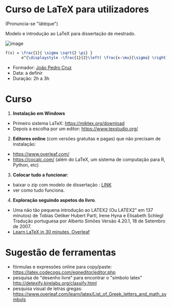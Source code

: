 # Curso de LaTeX para utilizadores
(Pronuncia-se "látéque")

Modelo e introdução ao LaTeX para dissertação de mestrado.

![image](https://user-images.githubusercontent.com/11158247/111152233-6adf5600-8588-11eb-8677-6d4e121ec687.png)


```latex
f(x) = \frac{1}{ \sigma \sqrt{2 \pi} } 
       e^{\displaystyle -\frac{1}{2}\left( \frac{x-\mu}{\sigma} \right)^2}
```

* Formador: [João Pedro Cruz](http://sweet.ua.pt/pedrocruz/)
* Data: a definir
* Duração: 2h a 3h

# Curso

1. **Instalação em Windows**

* Primeiro sistema LaTeX: https://miktex.org/download
* Depois a escolha por um editor: https://www.texstudio.org/

2. **Editores online** (com versões gratuitas e pagas) que não precisam de instalação:

* https://www.overleaf.com/
* https://cocalc.com/  (além do LaTeX, um sistema de computação para R, Python, etc)

3. **Colocar tudo a funcionar**:

* baixar o zip com modelo de dissertação : [LINK](https://github.com/jpcaveiro/latex/blob/main/modelo_disserta%C3%A7%C3%A3o_2021-03-15.zip)
* ver como tudo funciona.

4. **Exploração seguindo aspetos do livro**.

* Uma não tão pequena introdução ao LATEX2 (Ou LATEX2" em 137 minutos) de Tobias Oetiker
  Hubert Partl, Irene Hyna e Elisabeth Schlegl Tradução portuguesa por Alberto Simões Versão 4.20.1, 18 de Setembro de 2007.
* [Learn LaTeX in 30 minutes, Overleaf](https://www.overleaf.com/learn/latex/Learn_LaTeX_in_30_minutes)  

# Sugestão de ferramentas



* fórmulas e expressões online para copy/paste:  https://latex.codecogs.com/eqneditor/editor.php
* pesquisa de "desenho livre" para encontrar o "símbolo latex" http://detexify.kirelabs.org/classify.html
* pesquisa visual de letras gregas: https://www.overleaf.com/learn/latex/List_of_Greek_letters_and_math_symbols
